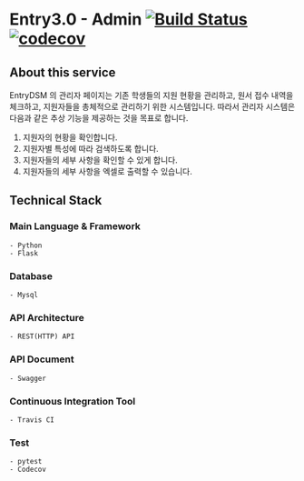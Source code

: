 # Entry3.0 - Admin [![Build Status](https://travis-ci.org/Jaws-bar/Entry3.0-AdminSystem.svg?branch=master)](https://travis-ci.org/Jaws-bar/Entry3.0-AdminSystem) [![codecov](https://codecov.io/gh/Jaws-bar/Entry3.0-AdminSystem/branch/master/graph/badge.svg)](https://codecov.io/gh/Jaws-bar/Entry3.0-AdminSystem)

## About this service
EntryDSM 의 관리자 페이지는 기존 학생들의 지원 현황을 관리하고, 원서 접수 내역을 체크하고, 지원자들을 총체적으로 관리하기 위한 시스템입니다. 따라서 관리자 시스템은 다음과 같은 추상 기능을 제공하는 것을 목표로 합니다.
1. 지원자의 현황을 확인합니다.
2. 지원자별 특성에 따라 검색하도록 합니다.
3. 지원자들의 세부 사항을 확인할 수 있게 합니다.
4. 지원자들의 세부 사항을 엑셀로 출력할 수 있습니다.

## Technical Stack
### Main Language & Framework
    - Python
    - Flask

### Database
    - Mysql

### API Architecture
    - REST(HTTP) API

### API Document
    - Swagger

### Continuous Integration Tool
    - Travis CI

### Test
    - pytest
    - Codecov
